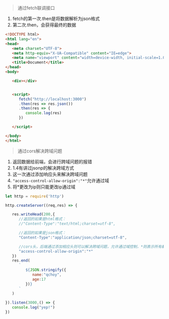 >通过fetch联调接口
1. fetch的第一次.then是将数据解析为json格式
2. 第二次.then，会获得最终的数据

```html
<!DOCTYPE html>
<html lang="en">
<head>
   <meta charset="UTF-8">
   <meta http-equiv="X-UA-Compatible" content="IE=edge">
   <meta name="viewport" content="width=device-width, initial-scale=1.0">
   <title>Document</title>
</head>
<body>

   <div></div>


   <script>
      fetch("http://localhost:3000")
      .then(res => res.json())
      .then(res => {
         console.log(res)
      })

   </script>

</body>
</html>
```

>通过cors解决跨域问题
1. 返回数据给前端，会进行跨域问题的报错
2. 1.4有讲过jsonp的解决跨域方式
3. 这一次通过添加响应头来解决跨域问题
4. `"access-control-allow-origin":"*"`允许通过域
5. 将*更改为ip则只能更改ip通过域
```javascript
let http = require('http')

http.createServer((req,res) => {

   res.writeHead(200,{
      //返回的如果是html格式：
      //"Content-Type":"text/html;charset=utf-8",

      //返回的如果是json格式：
      "Content-Type":"application/json;charset=utf-8",

      //cors头，后端通过添加相应头则可以解决跨域问题，允许通过域控制，*则表示所有都通过，替换成ip则只有该ip能跨域
      "access-control-allow-origin":"*"
   })
   res.end(
      `
         ${JSON.stringify({
            name:"qchoy",
            age:17
         })}
      `
   )
   
}).listen(3000,() => {
   console.log("yep!")
})

```